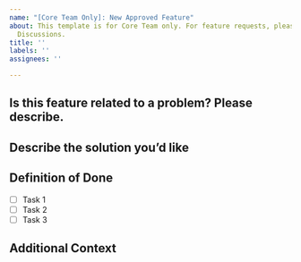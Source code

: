 ```yaml
---
name: "[Core Team Only]: New Approved Feature"
about: This template is for Core Team only. For feature requests, please use GitHub
  Discussions.
title: ''
labels: ''
assignees: ''

---
```


<!-- ⚠️⚠️⚠️ This issue template is for Core Team only to outline approved features.  For new Feature Requests, please use GitHub Discussions: https://github.com/forem/forem/discussions -->

## Is this feature related to a problem?  Please describe.

<!-- Be sure to cover the Who / What / Why.  IE: As a (role), I want (function) so that (value).-->

## Describe the solution you’d like

<!-- Describe the end state that solves your problem. -->

## Definition of Done

<!-- The granular tasks / acceptance criteria that need to be completed as part of this issue. -->

- [ ] Task 1
- [ ] Task 2
- [ ] Task 3

## Additional Context

<!-- Please share any implementation notes, specific requirements, potential rabbit holes, historical knowledge, etc. -->

